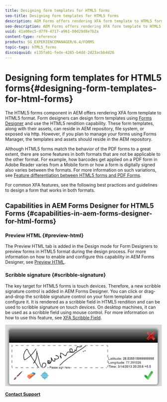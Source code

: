 ```yaml
---
title: Designing form templates for HTML5 forms
seo-title: Designing form templates for HTML5 forms
description: AEM Forms offers rendering XFA form template to HTML5 format. Form designers can design form templates using Designer and use the HTML5 rendition capability. 
seo-description: AEM Forms offers rendering XFA form template to HTML5 format. Form designers can design form templates using Designer and use the HTML5 rendition capability. 
uuid: 41a00ec5-d7f9-4717-a961-00d20d8e7b2a
content-type: reference
products: SG_EXPERIENCEMANAGER/6.4/FORMS
topic-tags: hTML5_forms
discoiquuid: e135fa01-fede-4285-b4dd-2d23acbb4d26
---
```


# Designing form templates for HTML5 forms{#designing-form-templates-for-html-forms}

The HTML5 forms component in AEM offers rendering XFA form template to HTML5 format. Form designers can design form templates using [Forms Designer](https://www.adobe.com/go/learn_aemforms_designer_63) and use the HTML5 rendition capability. These form templates, along with their assets, can reside in AEM repository, file system, or exposed via http. However, if you plan to manage your forms using Forms Manager, the templates and assets should reside in the AEM repository.

Although HTML5 forms match the behavior of the PDF forms to a great extent, there are some features in both formats that are not be applicable to the other format. For example, how barcodes get applied on a PDF form in Adobe Reader varies from a Mobile form or how a form is digitally signed also varies between the formats. For more information on such variations, see [Feature differentiation between HTML5 forms and PDF Forms](/help/forms/using/feature-differentiation-html5-forms-pdf-forms.md).

For common XFA features, see the following best practices and guidelines to design a form that works in both formats.

## Capabilities in AEM Forms Designer for HTML5 Forms {#capabilities-in-aem-forms-designer-for-html-forms}

### Preview HTML {#preview-html}

The Preview HTML tab is added in the Design mode for Form Designers to preview forms in HTML5 format during the design process. For more information on how to enable and configure this capability in AEM Forms Designer, see [Preview HTML](/help/forms/using/preview-xdp-forms-html.md).

### Scribble signature {#scribble-signature}

The key target for HTML5 forms is touch devices. Therefore, a new scribble signature control is added in AEM Forms Designer. You can click or drag-and-drop the scribble signature control on your form template and configure it. It is rendered as a scribble field in HTML5 rendition and can be used to scribble signature on touch devices. On desktop machines, it can be used as a scribble field using mouse control. For more information on how to use this feature, see [XFA Scribble Field](/help/forms/using/scribble-signature.md).

![](assets/4.png)

[**Contact Support**](https://www.adobe.com/account/sign-in.supportportal.html)
